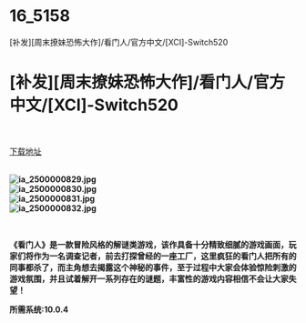 # 16_5158
[补发][周末撩妹恐怖大作]/看门人/官方中文/[XCI]-Switch520
# [补发][周末撩妹恐怖大作]/看门人/官方中文/[XCI]-Switch520
 <br/></br>
[下载地址](https://www.switch520.cc/article/5158 "下载地址")
<br/></br>

<p><strong><img title="ia_2500000829.jpg" src="https://www.switch520.cc/muke_img/2021_06_27_2470aafc1e5b7.jpg" alt="ia_2500000829.jpg"></strong><br>
<strong><img title="ia_2500000830.jpg" src="https://www.switch520.cc/muke_img/2021_06_27_07266c80c137c.jpg" alt="ia_2500000830.jpg"></strong><br>
<strong><img title="ia_2500000831.jpg" src="https://www.switch520.cc/muke_img/2021_06_27_4782f9b1142ae.jpg" alt="ia_2500000831.jpg"></strong><br>
<strong><img title="ia_2500000832.jpg" src="https://www.switch520.cc/muke_img/2021_06_27_c4da9a56fc1a5.jpg" alt="ia_2500000832.jpg">&nbsp;</strong></p>
<p>&nbsp;</p>
<p><strong>《看门人》是一款冒险风格的解谜类游戏，该作具备十分精致细腻的游戏画面，玩家们将作为一名调查记者，前去打探曾经的一座工厂，这里疯狂的看门人把所有的同事都杀了，而主角想去揭露这个神秘的事件，至于过程中大家会体验惊险刺激的游戏氛围，并且试着解开一系列存在的谜题，丰富性的游戏内容相信不会让大家失望！</strong></p>
<p><strong>所需系统:10.0.4</strong></p>
